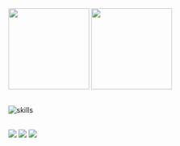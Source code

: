 <div>
  <img height="160em" src="https://github-readme-stats.vercel.app/api?username=RUZZIN&show_icons=true&theme=radical">
  <img height="160em" src="https://github-readme-stats.vercel.app/api/top-langs/?username=RUZZIN&layout=compact&theme=radical">
</div>  

  ##
  ![skills](https://skillicons.dev/icons?i=sass,js,ts,nodejs,mysql,postgres,react,git,cs,dotnet,java,spring,angular,vscode&theme=light)
  ##
 
<div> 
  <a href="https://www.instagram.com/ruanmesq77/" target="_blank"><img src="https://img.shields.io/badge/-Instagram-%23E4405F?style=for-the-badge&logo=instagram&logoColor=white" target="_blank"></a>
  <a href = "ruanp9725@gmail.com"><img src="https://img.shields.io/badge/-Gmail-%23333?style=for-the-badge&logo=gmail&logoColor=white" target="_blank"></a>
  <a href="https://www.linkedin.com/in/ruan-pablo-2b42a3235/" target="_blank"><img src="https://img.shields.io/badge/-LinkedIn-%230077B5?style=for-the-badge&logo=linkedin&logoColor=white" target="_blank"></a> 
  
</div>

